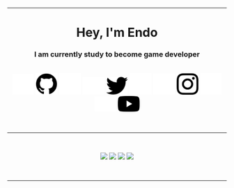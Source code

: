 <hr>

<h1 align="center"><b>Hey, I'm Endo</b></h1>
<h3 align="center">I am currently study to become game developer</h3>

<br>

<div align="center">
    <a href="https://github.com/DasEndo/"><img src="https://raw.githubusercontent.com/DasEndo/DasEndo/main/icons/github-mark-white.png#gh-dark-mode-only" width="50px" height="auto"></a>
    <a href="https://github.com/DasEndo/"><img src="https://raw.githubusercontent.com/DasEndo/DasEndo/main/icons/github-mark.png#gh-light-mode-only" width="50px" height="auto"></a>
    <img src="icons/transparent.png" width="50px" height="auto">
    <a href="https://twitter.com/Das3ndo"><img src="https://raw.githubusercontent.com/DasEndo/DasEndo/main/icons/2021%20Twitter%20logo%20-%20white.png#gh-dark-mode-only" width="50px" height="auto"></a>
    <a href="https://twitter.com/Das3ndo"><img src="https://raw.githubusercontent.com/DasEndo/DasEndo/main/icons/2021%20Twitter%20logo%20-%20black.png#gh-light-mode-only" width="50px" height="auto"></a>
    <img src="icons/transparent.png" width="50px" height="auto">
    <a href="https://www.instagram.com/das3ndo/"><img src="https://raw.githubusercontent.com/DasEndo/DasEndo/main/icons/Instagram_Glyph_White.png#gh-dark-mode-only" width="50px" height="auto"></a>
    <a href="https://www.instagram.com/das3ndo/"><img src="https://raw.githubusercontent.com/DasEndo/DasEndo/main/icons/Instagram_Glyph_Black.png#gh-light-mode-only" width="50px" height="auto"></a>
    <img src="icons/transparent.png" width="50px" height="auto">
    <a href="https://www.youtube.com/@dasendo"><img src="https://raw.githubusercontent.com/DasEndo/DasEndo/main/icons/yt_logo_mono_dark.png#gh-dark-mode-only" width="50px" height="auto"></a>
    <a href="https://www.youtube.com/@dasendo"><img src="https://raw.githubusercontent.com/DasEndo/DasEndo/main/icons/yt_icon_mono_light.png#gh-light-mode-only" width="50px" height="auto"></a>
</div>

<br><hr><br>

<div align="center">
    <img src="https://raw.githubusercontent.com/DasEndo/github-stats/master/generated/overview.svg#gh-dark-mode-only">
    <img src="https://raw.githubusercontent.com/DasEndo/github-stats/master/generated/overview.svg#gh-light-mode-only">
    <img src="https://raw.githubusercontent.com/DasEndo/github-stats/master/generated/languages.svg#gh-dark-mode-only">
    <img src="https://raw.githubusercontent.com/DasEndo/github-stats/master/generated/languages.svg#gh-light-mode-only">
</div>

<br><hr>
